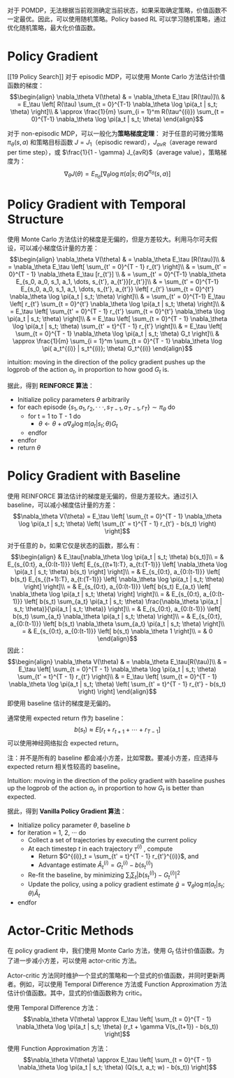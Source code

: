 对于 POMDP，无法根据当前观测确定当前状态，如果采取确定策略，价值函数不一定最优。因此，可以使用随机策略。Policy based RL 可以学习随机策略，通过优化随机策略，最大化价值函数。

# Policy Gradient
[[19 Policy Search]]
对于 episodic MDP，可以使用 Monte Carlo 方法估计价值函数的梯度：
$$\begin{align}
\nabla_\theta V(\theta) & = \nabla_\theta E_\tau [R(\tau)]\\
& = E_\tau \left[ R(\tau) \sum_{t = 0}^{T-1} \nabla_\theta \log \pi(a_t | s_t; \theta) \right]\\
& \approx \frac{1}{m} \sum_{i = 1}^m R(\tau^{(i)}) \sum_{t = 0}^{T-1} \nabla_\theta \log \pi(a_t | s_t; \theta) 
\end{align}$$

对于 non-episodic MDP，可以一般化为**策略梯度定理**：
对于任意的可微分策略 $\pi_\theta(s, a)$ 和策略目标函数 $J = J_1$（episodic reward），$J_{avR}$（average reward per time step），或 $\frac{1}{1 - \gamma} J_{avR}$（average value），策略梯度为：
$$\nabla_\theta J(\theta) = E_{\pi_\theta}[\nabla_\theta \log \pi(a | s; \theta) Q^{\pi_\theta}(s, a)]$$

# Policy Gradient with Temporal Structure
使用 Monte Carlo 方法估计的梯度是无偏的，但是方差较大。利用马尔可夫假设，可以减小梯度估计量的方差：
$$\begin{align}
\nabla_\theta V(\theta) & = \nabla_\theta E_\tau [R(\tau)]\\
& = \nabla_\theta E_\tau \left[ \sum_{t' = 0}^{T - 1} r_{t'} \right]\\
& = \sum_{t' = 0}^{T - 1} \nabla_\theta  E_\tau [r_{t'}] \\
& = \sum_{t' = 0}^{T-1} \nabla_\theta E_{s_0, a_0, s_1, a_1, \dots, s_{t'}, a_{t'}}[r_{t'}]\\
& = \sum_{t' = 0}^{T-1} E_{s_0, a_0, s_1, a_1, \dots, s_{t'}, a_{t'}} \left[ r_{t'} \sum_{t = 0}^{t'} \nabla_\theta \log \pi(a_t | s_t; \theta) \right]\\
& = \sum_{t' = 0}^{T-1} E_\tau \left[ r_{t'} \sum_{t = 0}^{t'} \nabla_\theta \log \pi(a_t | s_t; \theta) \right]\\
& = E_\tau \left[ \sum_{t' = 0}^{T - 1} r_{t'} \sum_{t = 0}^{t'} \nabla_\theta \log \pi(a_t | s_t; \theta) \right]\\
& = E_\tau \left[ \sum_{t = 0}^{T - 1} \nabla_\theta \log \pi(a_t | s_t; \theta) \sum_{t' = t}^{T - 1} r_{t'} \right]\\
& = E_\tau \left[ \sum_{t = 0}^{T - 1} \nabla_\theta \log \pi(a_t | s_t; \theta) G_t \right]\\
& \approx \frac{1}{m} \sum_{i = 1}^m \sum_{t = 0}^{T - 1} \nabla_\theta \log \pi( a_t^{(i)} | s_t^{(i)}; \theta) G_t^{(i)}
\end{align}$$

intuition: moving in the direction of the policy gradient pushes up the logprob of the action $a_t$, in proportion to how good $G_t$ is.

据此，得到 **REINFORCE 算法**：
- Initialize policy parameters $\theta$ arbitrarily
- for each episode $\{s_1, a_1, r_2, ···, s_{T-1}, a_{T-1}, r_T\} \sim \pi_\theta$ do
	- for t = 1 to T - 1 do
		- $\theta \leftarrow \theta + \alpha \nabla_\theta \log \pi(a_t | s_t; \theta) G_t$
	- endfor
- endfor
- return $\theta$

# Policy Gradient with Baseline
使用 REINFORCE 算法估计的梯度是无偏的，但是方差较大。通过引入 baseline，可以减小梯度估计量的方差：
$$\nabla_\theta V(\theta) = E_\tau \left[ \sum_{t = 0}^{T - 1} \nabla_\theta \log \pi(a_t | s_t; \theta) \left( \sum_{t' = t}^{T - 1} r_{t'} - b(s_t) \right) \right]$$

对于任意的 $b$，如果它仅是状态的函数，那么有：
$$\begin{align}
& E_\tau[\nabla_\theta \log \pi(a_t | s_t; \theta) b(s_t)]\\
= & E_{s_{0:t}, a_{0:(t-1)}} \left[ E_{s_{(t+1):T}, a_{t:(T-1)}} \left[ \nabla_\theta \log \pi(a_t | s_t; \theta) b(s_t) \right] \right]\\
= & E_{s_{0:t}, a_{0:(t-1)}} \left[ b(s_t) E_{s_{(t+1):T}, a_{t:(T-1)}} \left[ \nabla_\theta \log \pi(a_t | s_t; \theta) \right] \right]\\
= & E_{s_{0:t}, a_{0:(t-1)}} \left[ b(s_t) E_{a_t} \left[ \nabla_\theta \log \pi(a_t | s_t; \theta) \right] \right]\\
= & E_{s_{0:t}, a_{0:(t-1)}} \left[ b(s_t) \sum_{a_t} \pi(a_t | s_t; \theta) \frac{\nabla_\theta \pi(a_t | s_t; \theta)}{\pi(a_t | s_t; \theta)} \right]\\
= & E_{s_{0:t}, a_{0:(t-1)}} \left[ b(s_t) \sum_{a_t} \nabla_\theta \pi(a_t | s_t; \theta) \right]\\
= & E_{s_{0:t}, a_{0:(t-1)}} \left[ b(s_t) \nabla_\theta \sum_{a_t} \pi(a_t | s_t; \theta) \right]\\
= & E_{s_{0:t}, a_{0:(t-1)}} \left[ b(s_t) \nabla_\theta 1 \right]\\
= & 0
\end{align}$$
因此：
$$\begin{align}
\nabla_\theta V(\theta) & = \nabla_\theta E_\tau[R(\tau)]\\
& = E_\tau \left[ \sum_{t = 0}^{T - 1} \nabla_\theta \log \pi(a_t | s_t; \theta) \sum_{t' = t}^{T - 1} r_{t'} \right]\\
& = E_\tau \left[ \sum_{t = 0}^{T - 1} \nabla_\theta \log \pi(a_t | s_t; \theta) \left( \sum_{t' = t}^{T - 1} r_{t'} - b(s_t) \right) \right] 
\end{align}$$
即使用 baseline 估计的梯度是无偏的。

通常使用 expected return 作为 baseline：
$$b(s_t) \approx E[r_t + r_{t+1} + \cdots + r_{T-1}]$$
可以使用神经网络拟合 expected return。

注：并不是所有的 baseline 都会减小方差，比如常数。要减小方差，应选择与 expected return 相关性较高的 baseline。

Intuition: moving in the direction of the policy gradient with baseline pushes up the logprob of the action $a_t$, in proportion to how $G_t$ is better than expected.

据此，得到 **Vanilla Policy Gradient 算法**：
- Initialize policy parameter $\theta$, baseline $b$
- for iteration = 1, 2, ··· do 
	- Collect a set of trajectories by executing the current policy 
	- At each timestep $t$ in each trajectory $\tau^{(i)}$ , compute 
		- Return $G^{(i)}_t = \sum_{t' = t}^{T - 1} r_{t'}^{(i)}$, and
		- Advantage estimate $\hat A_t^{(i)} = G_t^{(i)} - b(s_t^{(i)})$
	- Re-fit the baseline, by minimizing $\sum_i \sum_t |b(s_t^{(i)}) - G_t^{(i)}|^2$
	- Update the policy, using a policy gradient estimate $\hat g = \nabla_\theta \log \pi(a_t | s_t; \theta) \hat A_t$
- endfor

# Actor-Critic Methods
在 policy gradient 中，我们使用 Monte Carlo 方法，使用 $G_t$ 估计价值函数。为了进一步减小方差，可以使用 actor-critic 方法。

Actor-critic 方法同时维护一个显式的策略和一个显式的价值函数，并同时更新两者。例如，可以使用 Temporal Difference 方法或 Function Approximation 方法估计价值函数。其中，显式的价值函数称为 critic。

使用 Temporal Difference 方法：
$$\nabla_\theta V(\theta) \approx E_\tau \left[ \sum_{t = 0}^{T - 1} \nabla_\theta \log \pi(a_t | s_t; \theta) (r_t + \gamma V(s_{t+1}) - b(s_t)) \right]$$

使用 Function Approximation 方法：
$$\nabla_\theta V(\theta) \approx E_\tau \left[ \sum_{t = 0}^{T - 1} \nabla_\theta \log \pi(a_t | s_t; \theta) (Q(s_t, a_t; w) - b(s_t)) \right]$$














